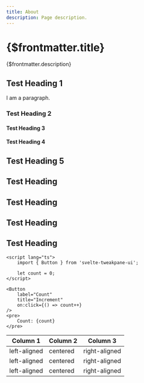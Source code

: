 ```yaml
---
title: About
description: Page description.
---
```


# {$frontmatter.title}

{$frontmatter.description}

## Test Heading 1

I am a paragraph.

### Test Heading 2

#### Test Heading 3

#### Test Heading 4

## Test Heading 5

## Test Heading

## Test Heading

## Test Heading

## Test Heading

```tsx
<script lang="ts">
	import { Button } from 'svelte-tweakpane-ui';

	let count = 0;
</script>

<Button
	label="Count"
	title="Increment"
	on:click={() => count++}
/>
<pre>
	Count: {count}
</pre>
```

| Column 1     | Column 2 | Column 3      |
| ------------ | -------- | ------------- |
| left-aligned | centered | right-aligned |
| left-aligned | centered | right-aligned |
| left-aligned | centered | right-aligned |
